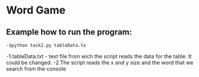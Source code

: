 # Word Game

Example how to run the program:
-------------------------------
	-$python task2.py tableData.tx

-1.tableData.txt - text file from wich the script reads the data for the table.
It could be changed.
-2.The script reads the x and y size and the word that we search from the console